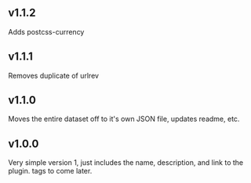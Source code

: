 ## v1.1.2
Adds postcss-currency

## v1.1.1
Removes duplicate of urlrev

## v1.1.0
Moves the entire dataset off to it's own JSON file, updates readme, etc.

## v1.0.0
Very simple version 1, just includes the name, description, and link to the plugin. tags to come later.